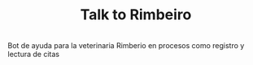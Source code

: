 <h1 style="text-align:center;">Talk to Rimbeiro</h1>
<br>
Bot de ayuda para la veterinaria Rimberio en procesos como registro y lectura de citas
